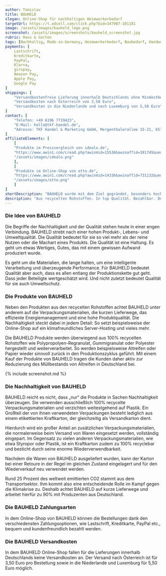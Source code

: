 ```yaml
---
author: Tomislav
title: BAUHELD
slogan: Online-Shop für nachhaltigen Heimwerkerbedarf
targetUrl: https://t.adcell.com/click.php?bid=347907-101181
image: /assets/images/bauheld_logo.png
screenshot: /assets/images/screenshots/bauheld_screenshot.jpg
rubric: Haus & Garten
tags: [Nachhaltig, Made-in-Germany, Heimwerkerbedarf, Baubedarf, Handwerkerbedarf, Recycelte Rohstoffe]
payments: [
    Lastschrift,
    Kreditkarte,
    PayPal,
    Klarna,
    giropay,
    Amazon Pay,
    Apple Pay,
    Google Pay
]
shippings: [
    "Versandkostenfreie Lieferung innerhalb Deutschlands ohne Mindestbestellwert",
    "Versandkosten nach Österreich von 3,50 Euro",
    "Versandkosten in die Niederlande und nach Luxemburg von 5,50 Euro"
]
contact: [
    "Telefon: +49 6196 7719423",
    "E-Mail: hello@tkf-handel.de",
    "Adresse: TKF Handel & Marketing GmbH, Mergenthalerallee 15-21, 65760 Eschborn"
]
affiliateElements: [
    [
    "Produkte im Preisvergleich von idealo.de", 
    "https://www.awin1.com/cread.php?awinmid=15536&awinaffid=381745&ued=https%3A%2F%2Fwww.idealo.de%2Fpreisvergleich%2FMainSearchProductCategory.html%3Fq%3Dbauheld%26qr%3Dfalse%26pq%3Dbauhelm", 
    "/assets/images/idealo.png"
    ],
    [
    "Produkte im Online-Shop von otto.de", 
    "https://www.awin1.com/cread.php?awinmid=14336&awinaffid=731132&ued=https%3A%2F%2Fwww.otto.de%2Fsuche%2Fbauheld", 
    "/assets/images/otto.png"
    ]
]
shortDescription: "BAUHELD wurde mit dem Ziel gegründet, besonders hochwertige und nachhaltige Produkte für den Bau- und Heimwerkerbedarf zu fairen Preisen anzubieten: Made in Germany."
description: "Aus recycelten Rohstoffen. In top Qualität. Bezahlbar. Der verantwortungsbewusste Umgang mit den endlichen Ressourcen unserer Erde stellt dabei ein Eckpfeiler der Unternehmensphilosophie dar. Dabei übernimmt BAUHELD gern die Verantwortung, die gegenüber den kommenden Generationen getragen wird."
---
```


### Die Idee von BAUHELD

Die Begriffe der Nachhaltigkeit und der Qualität stehen heute in einer engen Verbindung. BAUHELD strebt nach einer hohen Produkt-, Lebens- und Umweltqualität. Die Qualität bedeutet für sie so viel mehr als der reine Nutzen oder die Machart eines Produkts. Die Qualität ist eine Haltung. Es geht um etwas Wertiges, Gutes, das mit einem gewissen Aufwand produziert wurde.

Es geht um die Materialien, die lange halten, um eine intelligente Verarbeitung und überzeugende Performance. Für BAUHELD bedeutet Qualität aber auch, dass es allen entlang der Produktionskette gut geht. Dass jeder Beteiligte wertgeschätzt wird. Und nicht zuletzt bedeutet Qualität für sie auch Umweltschutz.

### Die Produkte von BAUHELD

Neben den Produkten aus den recycelten Rohstoffen achtet BAUHELD unter anderem auf die Verpackungsmaterialien, die kurzen Lieferwege, das effiziente Energiemanagement und eine hohe Produktqualität. Die Nachhaltigkeit steckt dabei in jedem Detail: So setzt beispielsweise der Online-Shop auf ein klimafreundliches Server-Hosting und vieles mehr.

Die BAUHELD Produkte werden überwiegend aus 100% recycelten Rohstoffen wie Polypropolyen-Regranulat, Gummigranulat oder Polyester hergestellt und weiterverarbeitet. So werden beispielsweise Altreifen oder Papier wieder sinnvoll zurück in den Produktionszyklus geführt. Mit einem Kauf der Produkte von BAUHELD tragen die Kunden daher aktiv zur Reduzierung des Müllbestands von Altreifen in Deutschland bei.

{% include screenshot.md %}

### Die Nachhaltigkeit von BAUHELD

BAUHELD reicht es nicht, dass „nur“ die Produkte in Sachen Nachhaltigkeit überzeugen. Sie verwenden ausschließlich 100% recycelte Verpackungsmaterialien und verzichten weitestgehend auf Plastik. Ein Großteil der von ihnen verwendeten Verpackungen besteht lediglich aus einem etikettierten Kraftkarton, der gleichzeitig als Versandkarton dient.

Hierdurch wird ein großer Anteil an zusätzlichen Verpackungsmaterialien, die normalerweise beim Versand von Waren eingesetzt werden, vollständig eingepart. Im Gegensatz zu vielen anderen Verpackungsmaterialien, wie etwa Styropor oder Plastik, ist ein Kraftkarton zudem zu 100% recyclebar und besticht durch seine enorme Wiederverwendbarkeit.

Nachdem die Waren von BAUHELD ausgeliefert wurden, kann der Karton bei einer Retoure in der Regel im gleichen Zustand eingelagert und für den Wiederverkauf neu verwendet werden.

Rund 25 Prozent des weltweit emittierten CO2 stammt aus dem Transportsektor. Ihm kommt also eine entscheidende Rolle im Kampf gegen die Klimakrise zu. Deshalb achtet BAUHELD auf kurze Lieferwege und arbeitet hierfür zu 90% mit Produzenten aus Deutschland.

### Die BAUHELD Zahlungsarten

In dem Online-Shop von BAUHELD können die Bestellungen dank den verschiedensten Zahlungsoptionen, wie Lastschrift, Kreditkarte, PayPal etc., bequem und kundenfreundlich bezahlt werden.

### Die BAUHELD Versandkosten

In dem BAUHELD Online-Shop fallen für die Lieferungen innerhalb Deutschlands keine Versandkosten an. Der Versand nach Österreich ist für 3,50 Euro pro Bestellung sowie in die Niederlande und Luxemburg für 5,50 Euro möglich.